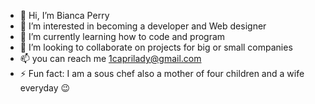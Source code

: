 - 👋 Hi, I’m Bianca Perry
- 👀 I’m interested in becoming a developer and Web designer
- 🌱 I’m currently learning how to code and program
- 💞️ I’m looking to collaborate on projects for big or small companies
- 📫 you can reach me 1caprilady@gmail.com
- ⚡ Fun fact: I am a sous chef also a mother of four children and a wife everyday 😉

<!---
1caprilady/1caprilady is a ✨ special ✨ repository because its `README.md` (this file) appears on your GitHub profile.
You can click the Preview link to take a look at your changes.
--->
